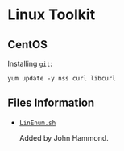 Linux Toolkit
=======================

CentOS
----------

Installing `git`:

```
yum update -y nss curl libcurl
```

Files Information
-------------

* [`LinEnum.sh`](LinEnum.sh)

    Added by John Hammond. 
